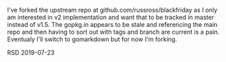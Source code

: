 
I've forked the upstream repo at github.com/russross/blackfriday as I
only am interested in v2 implementation and want that to be tracked in
master instead of v1.5. The gopkg.in appears to be stale and referencing
the main repo and then having to sort out with tags and branch are current
is a pain. Eventualy I'll switch to gomarkdown but for now I'm forking.

RSD 2019-07-23



